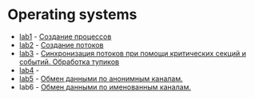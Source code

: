 
# Operating systems

* [lab1](lab1) - [Создание процессов](https://drive.google.com/file/d/1l6VJzQUfAHNh41MdE6p_iLxmtVkCahGU/view?usp=sharing)
* [lab2](lab2) - [Создание потоков](https://drive.google.com/open?id=1DaAhzzBbpqTwQBWl9psWYk1IbWxPAnXs)
* [lab3](lab3) - [Синхронизация потоков при помощи критических секций и событий. Обработка тупиков](https://drive.google.com/open?id=1jebFVWNojrdgHQelllMa-bB9JDZhYQ3D)
* [lab4](lab4) - []()
* [lab5](lab5) - [Обмен данными по анонимным каналам.](https://drive.google.com/open?id=1OvAZ8LybOQk9icnQ5yzMT8HgrJhZvjqE)
* lab6 - [Обмен данными по именованным каналам.](https://drive.google.com/open?id=1j3EC2P7jAe_x7XoK_kwDGYyq_5wqVUud)

